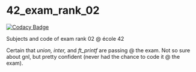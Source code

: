 # 42_exam_rank_02

[![Codacy Badge](https://api.codacy.com/project/badge/Grade/83ed612e38064845978ddbbedc4cb3c7)](https://app.codacy.com/manual/juanlamarao/42_exam_rank_02?utm_source=github.com&utm_medium=referral&utm_content=juanlamarao/42_exam_rank_02&utm_campaign=Badge_Grade_Dashboard)

Subjects and code of exam rank 02 @ école 42

Certain that _union, inter,_ and _ft_printf_ are passing @ the exam. Not so sure about gnl, but pretty confident (never had the chance to code it @ the exam).
